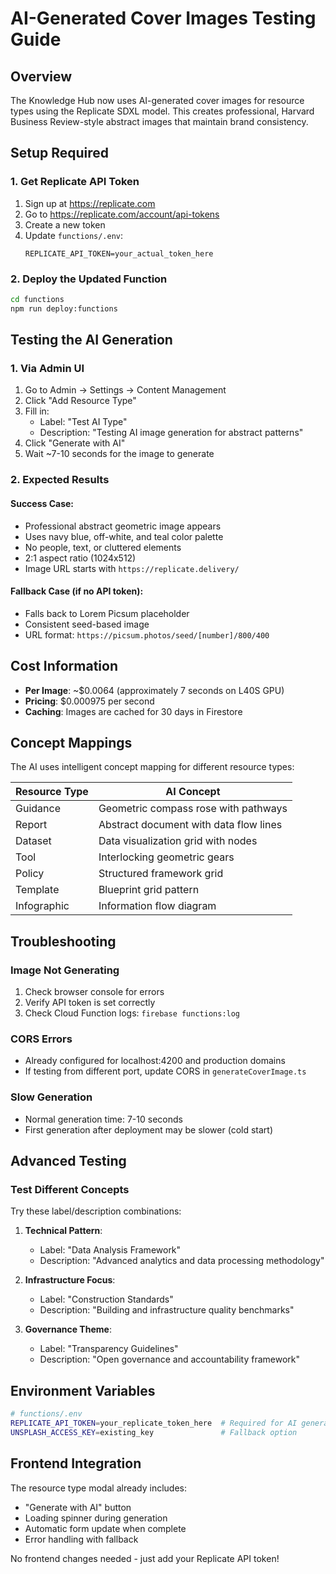 # AI-Generated Cover Images Testing Guide

## Overview
The Knowledge Hub now uses AI-generated cover images for resource types using the Replicate SDXL model. This creates professional, Harvard Business Review-style abstract images that maintain brand consistency.

## Setup Required

### 1. Get Replicate API Token
1. Sign up at https://replicate.com
2. Go to https://replicate.com/account/api-tokens
3. Create a new token
4. Update `functions/.env`:
   ```
   REPLICATE_API_TOKEN=your_actual_token_here
   ```

### 2. Deploy the Updated Function
```bash
cd functions
npm run deploy:functions
```

## Testing the AI Generation

### 1. Via Admin UI
1. Go to Admin → Settings → Content Management
2. Click "Add Resource Type"
3. Fill in:
   - Label: "Test AI Type"
   - Description: "Testing AI image generation for abstract patterns"
4. Click "Generate with AI"
5. Wait ~7-10 seconds for the image to generate

### 2. Expected Results

#### Success Case:
- Professional abstract geometric image appears
- Uses navy blue, off-white, and teal color palette
- No people, text, or cluttered elements
- 2:1 aspect ratio (1024x512)
- Image URL starts with `https://replicate.delivery/`

#### Fallback Case (if no API token):
- Falls back to Lorem Picsum placeholder
- Consistent seed-based image
- URL format: `https://picsum.photos/seed/[number]/800/400`

## Cost Information

- **Per Image**: ~$0.0064 (approximately 7 seconds on L40S GPU)
- **Pricing**: $0.000975 per second
- **Caching**: Images are cached for 30 days in Firestore

## Concept Mappings

The AI uses intelligent concept mapping for different resource types:

| Resource Type | AI Concept |
|--------------|------------|
| Guidance | Geometric compass rose with pathways |
| Report | Abstract document with data flow lines |
| Dataset | Data visualization grid with nodes |
| Tool | Interlocking geometric gears |
| Policy | Structured framework grid |
| Template | Blueprint grid pattern |
| Infographic | Information flow diagram |

## Troubleshooting

### Image Not Generating
1. Check browser console for errors
2. Verify API token is set correctly
3. Check Cloud Function logs: `firebase functions:log`

### CORS Errors
- Already configured for localhost:4200 and production domains
- If testing from different port, update CORS in `generateCoverImage.ts`

### Slow Generation
- Normal generation time: 7-10 seconds
- First generation after deployment may be slower (cold start)

## Advanced Testing

### Test Different Concepts
Try these label/description combinations:

1. **Technical Pattern**:
   - Label: "Data Analysis Framework"
   - Description: "Advanced analytics and data processing methodology"

2. **Infrastructure Focus**:
   - Label: "Construction Standards"
   - Description: "Building and infrastructure quality benchmarks"

3. **Governance Theme**:
   - Label: "Transparency Guidelines"
   - Description: "Open governance and accountability framework"

## Environment Variables

```bash
# functions/.env
REPLICATE_API_TOKEN=your_replicate_token_here  # Required for AI generation
UNSPLASH_ACCESS_KEY=existing_key               # Fallback option
```

## Frontend Integration

The resource type modal already includes:
- "Generate with AI" button
- Loading spinner during generation
- Automatic form update when complete
- Error handling with fallback

No frontend changes needed - just add your Replicate API token!